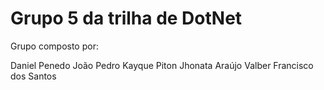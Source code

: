 # Grupo 5 da trilha de DotNet

Grupo composto por:

Daniel Penedo
João Pedro
Kayque Piton
Jhonata Araújo
Valber Francisco dos Santos
